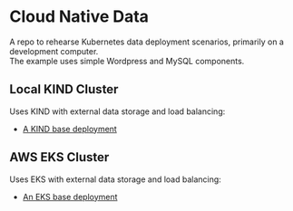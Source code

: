 # Cloud Native Data

A repo to rehearse Kubernetes data deployment scenarios, primarily on a development computer.\
The example uses simple Wordpress and MySQL components.

## Local KIND Cluster

Uses KIND with external data storage and load balancing:

- [A KIND base deployment](kind/README.md)

## AWS EKS Cluster

Uses EKS with external data storage and load balancing:

- [An EKS base deployment](eks/README.md)

